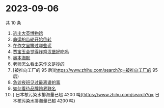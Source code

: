 # 2023-09-06

共 10 条

<!-- BEGIN -->
<!-- 最后更新时间 Wed Sep 06 2023 02:06:33 GMT+0800 (China Standard Time) -->

1. [逃出大英博物馆](https://www.zhihu.com/search?q=逃出大英博物馆)
1. [命运的齿轮开始倒转](https://www.zhihu.com/search?q=命运的齿轮开始倒转)
1. [在作文里撒过哪些谎](https://www.zhihu.com/search?q=在作文里撒过哪些谎)
1. [贾宝玉会觉得炸鸡汉堡好吃吗](https://www.zhihu.com/search?q=贾宝玉会觉得炸鸡汉堡好吃吗)
1. [奥本海默](https://www.zhihu.com/search?q=奥本海默)
1. [老师怎么看出来作文是抄的](https://www.zhihu.com/search?q=老师怎么看出来作文是抄的)
1. [被推向工厂的 95 后](https://www.zhihu.com/search?q=被推向工厂的 95 后)
1. [急诊夜班见过最离谱的事](https://www.zhihu.com/search?q=急诊夜班见过最离谱的事)
1. [如何看待品牌跨界联名](https://www.zhihu.com/search?q=如何看待品牌跨界联名)
1. [	日本核污染水排海量已超 4200
   吨](https://www.zhihu.com/search?q=	日本核污染水排海量已超 4200 吨)

<!-- END -->
